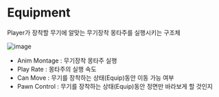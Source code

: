 # Equipment

Player가 장착할 무기에 알맞는 무기장착 몽타주를 실행시키는 구조체

![image](https://github.com/HanYooTae/Unreal-Game-Project1/assets/41534351/e96c814e-72d8-42d8-85de-ff1e9bb38122)

+ Anim Montage : 무기장착 몽타주 실행
+ Play Rate : 몽타주의 실행 속도
+ Can Move : 무기를 장착하는 상태(Equip)동안 이동 가능 여부
+ Pawn Control : 무기를 장착하는 상태(Equip)동안 정면만 바라보게 할 것인지
